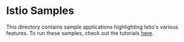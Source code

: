 # Istio Samples

This directory contains sample applications highlighting Istio's various
features. To run these samples, check out the tutorials [here](https://istio.io/docs/samples/).
